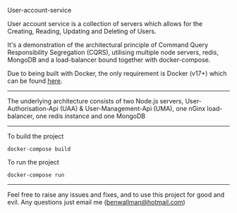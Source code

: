 User-account-service

User account service is a collection of servers which allows for the Creating, Reading, Updating and Deleting of Users.

It's a demonstration of the architectural principle of Command Query Responsibility Segregation (CQRS), utilising multiple node servers, redis, MongoDB and a load-balancer bound together with docker-compose.

Due to being built with Docker, the only requirement is Docker (v17+) which can be found [here](https://www.docker.com/get-docker).


----------

The underlying architecture consists of two Node.js servers, User-Authorisation-Api (UAA) & User-Management-Api (UMA), one nGinx load-balancer, one redis instance and one MongoDB


----------

To build the project

```
docker-compose build
```

To run the project

```
docker-compose run
```


----------


Feel free to raise any issues and fixes, and to use this project for good and evil. Any questions just email me (benwallman@hotmail.com)